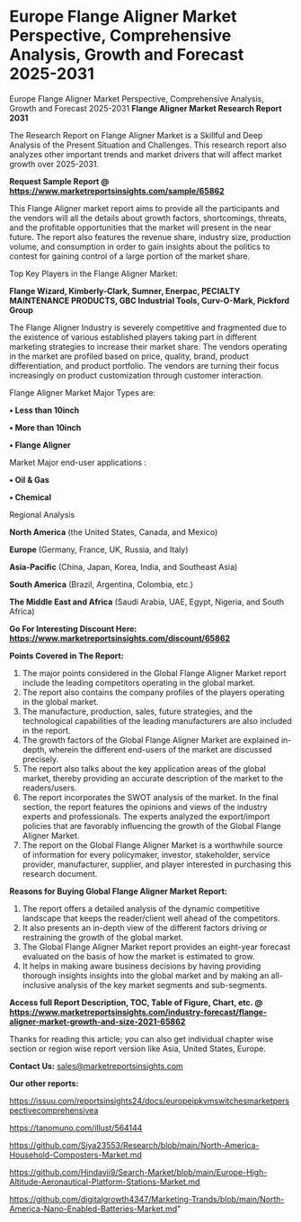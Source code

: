 # Europe Flange Aligner Market Perspective, Comprehensive Analysis, Growth and Forecast 2025-2031
Europe Flange Aligner Market Perspective, Comprehensive Analysis, Growth and Forecast 2025-2031
<strong>Flange Aligner Market Research Report 2031</strong>

The Research Report on Flange Aligner Market is a Skillful and Deep Analysis of the Present Situation and Challenges. This research report also analyzes other important trends and market drivers that will affect market growth over 2025-2031.

<strong>Request Sample Report @ <a href=https://www.marketreportsinsights.com/sample/65862>https://www.marketreportsinsights.com/sample/65862</a></strong>

This Flange Aligner market report aims to provide all the participants and the vendors will all the details about growth factors, shortcomings, threats, and the profitable opportunities that the market will present in the near future. The report also features the revenue share, industry size, production volume, and consumption in order to gain insights about the politics to contest for gaining control of a large portion of the market share.

Top Key Players in the Flange Aligner Market:

<strong>Flange Wizard, Kimberly-Clark, Sumner, Enerpac, PECIALTY MAINTENANCE PRODUCTS, GBC Industrial Tools, Curv-O-Mark, Pickford Group</strong>

The Flange Aligner Industry is severely competitive and fragmented due to the existence of various established players taking part in different marketing strategies to increase their market share. The vendors operating in the market are profiled based on price, quality, brand, product differentiation, and product portfolio. The vendors are turning their focus increasingly on product customization through customer interaction.

Flange Aligner Market Major Types are:

<strong>• Less than 10inch

• More than 10inch

• Flange Aligner</strong>

Market Major end-user applications :

<strong>• Oil & Gas

• Chemical</strong>

Regional Analysis

</u><strong><b>North America</b></strong> (the United States, Canada, and Mexico)

<strong><b>Europe </b></strong>(Germany, France, UK, Russia, and Italy)

<strong><b>Asia-Pacific</b></strong> (China, Japan, Korea, India, and Southeast Asia)

<strong><b>South America</b></strong> (Brazil, Argentina, Colombia, etc.)

<strong><b>The Middle East and Africa</b></strong> (Saudi Arabia, UAE, Egypt, Nigeria, and South Africa)

<strong>Go For Interesting Discount Here: <a href=https://www.marketreportsinsights.com/discount/65862>https://www.marketreportsinsights.com/discount/65862</a></strong>

<strong>Points Covered in The Report:</strong>
<ol>
  <li>The major points considered in the Global Flange Aligner Market report include the leading competitors operating in the global market.</li>
  <li>The report also contains the company profiles of the players operating in the global market.</li>
  <li>The manufacture, production, sales, future strategies, and the technological capabilities of the leading manufacturers are also included in the report.</li>
  <li>The growth factors of the Global Flange Aligner Market are explained in-depth, wherein the different end-users of the market are discussed precisely.</li>
  <li>The report also talks about the key application areas of the global market, thereby providing an accurate description of the market to the readers/users.</li>
  <li>The report incorporates the SWOT analysis of the market. In the final section, the report features the opinions and views of the industry experts and professionals. The experts analyzed the export/import policies that are favorably influencing the growth of the Global Flange Aligner Market.</li>
  <li>The report on the Global Flange Aligner Market is a worthwhile source of information for every policymaker, investor, stakeholder, service provider, manufacturer, supplier, and player interested in purchasing this research document.</li>
</ol>
<strong>Reasons for Buying Global Flange Aligner Market Report:</strong>

<ol>
  <li>The report offers a detailed analysis of the dynamic competitive landscape that keeps the reader/client well ahead of the competitors.</li>
  <li>It also presents an in-depth view of the different factors driving or restraining the growth of the global market.</li>
  <li>The Global Flange Aligner Market report provides an eight-year forecast evaluated on the basis of how the market is estimated to grow.</li>
  <li>It helps in making aware business decisions by having providing thorough insights insights into the global market and by making an all-inclusive analysis of the key market segments and sub-segments.</li>
</ol>
<strong>Access full Report Description, TOC, Table of Figure, Chart, etc. @ <a href=https://www.marketreportsinsights.com/industry-forecast/flange-aligner-market-growth-and-size-2021-65862>https://www.marketreportsinsights.com/industry-forecast/flange-aligner-market-growth-and-size-2021-65862</a></strong>


Thanks for reading this article; you can also get individual chapter wise section or region wise report version like Asia, United States, Europe.

<strong>Contact Us:</strong>
sales@marketreportsinsights.com

<strong>Our other reports:</strong>

<a href=https://issuu.com/reportsinsights24/docs/europeipkvmswitchesmarketperspectivecomprehensivea>https://issuu.com/reportsinsights24/docs/europeipkvmswitchesmarketperspectivecomprehensivea</a>

<a href=https://tanomuno.com/illust/564144>https://tanomuno.com/illust/564144</a>

<a href=https://github.com/Siya23553/Research/blob/main/North-America-Household-Composters-Market.md>https://github.com/Siya23553/Research/blob/main/North-America-Household-Composters-Market.md</a>

<a href=https://github.com/Hindavii9/Search-Market/blob/main/Europe-High-Altitude-Aeronautical-Platform-Stations-Market.md>https://github.com/Hindavii9/Search-Market/blob/main/Europe-High-Altitude-Aeronautical-Platform-Stations-Market.md</a>

<a href=https://github.com/digitalgrowth4347/Marketing-Trands/blob/main/North-America-Nano-Enabled-Batteries-Market.md>https://github.com/digitalgrowth4347/Marketing-Trands/blob/main/North-America-Nano-Enabled-Batteries-Market.md</a>"
